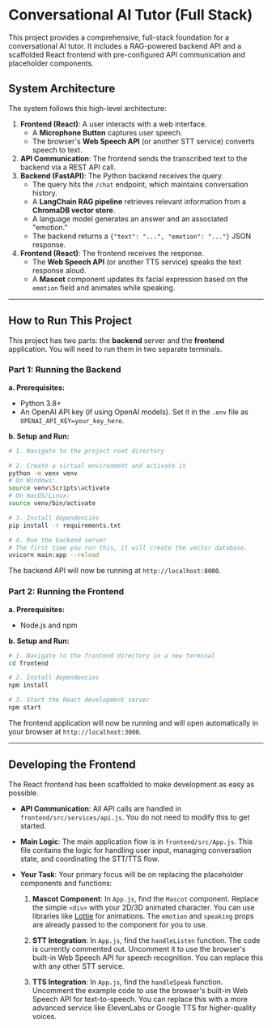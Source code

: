 
# Conversational AI Tutor (Full Stack)

This project provides a comprehensive, full-stack foundation for a conversational AI tutor. It includes a RAG-powered backend API and a scaffolded React frontend with pre-configured API communication and placeholder components.

## System Architecture

The system follows this high-level architecture:

1.  **Frontend (React)**: A user interacts with a web interface.
    *   A **Microphone Button** captures user speech.
    *   The browser's **Web Speech API** (or another STT service) converts speech to text.
2.  **API Communication**: The frontend sends the transcribed text to the backend via a REST API call.
3.  **Backend (FastAPI)**: The Python backend receives the query.
    *   The query hits the `/chat` endpoint, which maintains conversation history.
    *   A **LangChain RAG pipeline** retrieves relevant information from a **ChromaDB vector store**.
    *   A language model generates an answer and an associated "emotion."
    *   The backend returns a `{"text": "...", "emotion": "..."}` JSON response.
4.  **Frontend (React)**: The frontend receives the response.
    *   The **Web Speech API** (or another TTS service) speaks the text response aloud.
    *   A **Mascot** component updates its facial expression based on the `emotion` field and animates while speaking.

---

## How to Run This Project

This project has two parts: the **backend** server and the **frontend** application. You will need to run them in two separate terminals.

### Part 1: Running the Backend

**a. Prerequisites:**
*   Python 3.8+
*   An OpenAI API key (if using OpenAI models). Set it in the `.env` file as `OPENAI_API_KEY=your_key_here`.

**b. Setup and Run:**

```bash
# 1. Navigate to the project root directory

# 2. Create a virtual environment and activate it
python -m venv venv
# On Windows:
source venv\Scripts\activate
# On macOS/Linux:
source venv/bin/activate

# 3. Install dependencies
pip install -r requirements.txt

# 4. Run the backend server
# The first time you run this, it will create the vector database.
uvicorn main:app --reload
```

The backend API will now be running at `http://localhost:8000`.

### Part 2: Running the Frontend

**a. Prerequisites:**
*   Node.js and npm

**b. Setup and Run:**

```bash
# 1. Navigate to the frontend directory in a new terminal
cd frontend

# 2. Install dependencies
npm install

# 3. Start the React development server
npm start
```

The frontend application will now be running and will open automatically in your browser at `http://localhost:3000`.

---

## Developing the Frontend

The React frontend has been scaffolded to make development as easy as possible.

*   **API Communication**: All API calls are handled in `frontend/src/services/api.js`. You do not need to modify this to get started.

*   **Main Logic**: The main application flow is in `frontend/src/App.js`. This file contains the logic for handling user input, managing conversation state, and coordinating the STT/TTS flow.

*   **Your Task**: Your primary focus will be on replacing the placeholder components and functions:

    1.  **Mascot Component**: In `App.js`, find the `Mascot` component. Replace the simple `<div>` with your 2D/3D animated character. You can use libraries like [Lottie](https://lottiefiles.com/) for animations. The `emotion` and `speaking` props are already passed to the component for you to use.

    2.  **STT Integration**: In `App.js`, find the `handleListen` function. The code is currently commented out. Uncomment it to use the browser's built-in Web Speech API for speech recognition. You can replace this with any other STT service.

    3.  **TTS Integration**: In `App.js`, find the `handleSpeak` function. Uncomment the example code to use the browser's built-in Web Speech API for text-to-speech. You can replace this with a more advanced service like ElevenLabs or Google TTS for higher-quality voices.
